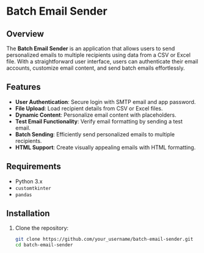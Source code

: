 # Batch Email Sender

## Overview

The **Batch Email Sender** is an application that allows users to send personalized emails to multiple recipients using data from a CSV or Excel file. With a straightforward user interface, users can authenticate their email accounts, customize email content, and send batch emails effortlessly.

## Features

- **User Authentication**: Secure login with SMTP email and app password.
- **File Upload**: Load recipient details from CSV or Excel files.
- **Dynamic Content**: Personalize email content with placeholders.
- **Test Email Functionality**: Verify email formatting by sending a test email.
- **Batch Sending**: Efficiently send personalized emails to multiple recipients.
- **HTML Support**: Create visually appealing emails with HTML formatting.

## Requirements

- Python 3.x
- `customtkinter`
- `pandas`

## Installation

1. Clone the repository:
   ```bash
   git clone https://github.com/your_username/batch-email-sender.git
   cd batch-email-sender
